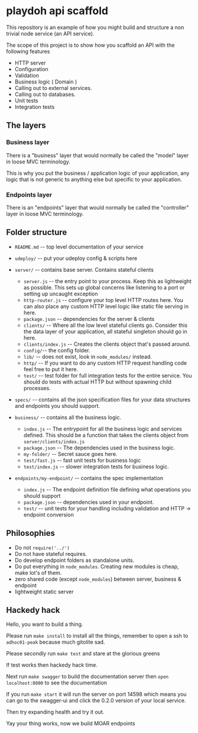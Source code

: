# playdoh api scaffold

This repository is an example of how you might build and structure
    a non trivial node service (an API service).

The scope of this project is to show how you scaffold an API
    with the following features

 - HTTP server
 - Configuration
 - Validation
 - Business logic ( Domain )
 - Calling out to external services.
 - Calling out to databases.
 - Unit tests
 - Integration tests

## The layers

### Business layer

There is a "business" layer that would normally be called
    the "model" layer in loose MVC terminology.

This is why you put the business / application logic of your
    application, any logic that is not generic to anything else
    but specific to your application.

### Endpoints layer

There is an "endpoints" layer that would normally be called
    the "controller" layer in loose MVC terminology.

## Folder structure

 - `README.md` -- top level documentation of your service
 - `udeploy/` -- put your udeploy config & scripts here

 - `server/` -- contains base server. Contains stateful clients
    - `server.js` -- the entry point to your process. Keep this
        as lightweight as possible. This sets up global concerns
        like listening to a port or setting up uncaught exception
    - `http-router.js` -- configure your top level HTTP routes here.
        You can also place any custom HTTP level logic like
        static file serving in here.
    - `package.json` -- dependencies for the server & clients
    - `clients/` -- Where all the low level stateful clients go.
        Consider this the data layer of your application, all
        stateful singleton should go in here.
    - `clients/index.js` -- Creates the clients object that's
        passed around.
    - `config/`-- the config folder.
    - `lib/` -- does not exist, look in `node_modules/` instead.
    - `http/` -- If you want to do any custom HTTP request
        handling code feel free to put it here.
    - `test/` -- test folder for full integration tests for the
        entire service. You should do tests with actual HTTP
        but without spawning child processes.

 - `specs/` -- contains all the json specification files
    for your data structures and endpoints you should support.

 - `business/` -- contains all the business logic.
    - `index.js` -- The entrypoint for all the business logic
        and services defined. This should be a function that
        takes the clients object from `server/clients/index.js`
    - `package.json` -- The dependencies used in the business
        logic.
    - `my-folder/` -- Secret sauce goes here.
    - `test/fast.js` -- fast unit tests for business logic
    - `test/index.js` -- slower integration tests for business
        logic.

 - `endpoints/my-endpoint/` -- contains the spec implementation
    - `index.js` -- The endpoint definition file defining
        what operations you should support
    - `package.json` -- dependencies used in your endpoint.
    - `test/` -- unit tests for your handling including
        validation and HTTP -> endpoint conversion

## Philosophies

 - Do not `require('../')`
 - Do not have stateful requires.
 - Do develop endpoint folders as standalone units.
 - Do put everything in `node_modules`. Creating new modules
    is cheap, make lot's of them.
 - zero shared code (except `node_modules`) between 
        server, business & endpoint
 - lightweight static server

## Hackedy hack

Hello, you want to build a thing.

Please run `make install` to install all the things,
    remember to open a ssh to `adhoc01-peak` because much
    gitolite sad.

Please secondly run `make test` and stare at the glorious greens

If test works then hackedy hack time.

Next run `make swagger` to build the documentation server then
    `open localhost:8000` to see the documentation

If you run `make start` it will run the server on port 14598
    which means you can go to the swagger-ui and click the 0.2.0
    version of your local service.

Then try expanding health and try it out.

Yay your thing works, now we build MOAR endpoints
